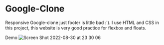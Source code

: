 # Google-Clone


Responsive Google-clone just footer is little bad :'). I use HTML and CSS in this project, this website is very good practice for flexbox and floats.

Demo
![Screen Shot 2022-08-30 at 23 30 06](https://user-images.githubusercontent.com/108340865/187537205-b79f5b81-b093-4283-96a4-25e4686f8325.png)
